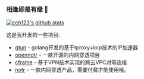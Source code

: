 ### 相逢即是有缘 👋

[![cch123's github stats](https://github-readme-stats.vercel.app/api?username=ICKelin&theme=nightowl)](https://github.com/ICKelin)

这是我开发的一些项目:

- [gtun](https://github.com/ICKelin/gtun) - golang开发的基于tproxy+kcp技术的IP加速器
- [opennotr](https://github.com/ICKelin/opennotr) - 一款开源的内网穿透项目
- [cframe](https://github.com/ICKelin/cframe) - 基于VPN技术实现的跨云VPC对等连接
- [notr](http://www.notr.tech) - 一款内网穿透产品，需要付费才能使用哦。
